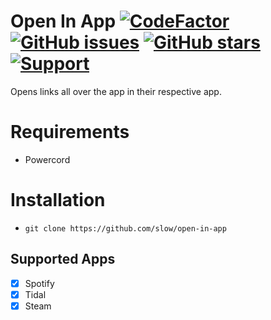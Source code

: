 # Open In App [![CodeFactor](https://www.codefactor.io/repository/github/slow/open-in-app/badge)](https://www.codefactor.io/repository/github/slow/open-in-app) [![GitHub issues](https://img.shields.io/github/issues/slow/open-in-app?style=flat)](https://github.com/slow/open-in-app/issues) [![GitHub stars](https://img.shields.io/github/stars/slow/open-in-app?style=flat)](https://github.com/slow/open-in-app/stargazers) [![Support](https://img.shields.io/discord/875126204758360094)](https://discord.gg/shnvz5ryAt)

Opens links all over the app in their respective app.

# Requirements

-  Powercord

# Installation

-  `git clone https://github.com/slow/open-in-app`

## Supported Apps
- [x] Spotify
- [x] Tidal
- [x] Steam
